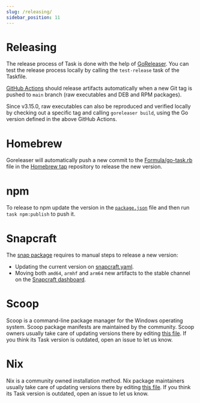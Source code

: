 ```yaml
---
slug: /releasing/
sidebar_position: 11
---
```


# Releasing

The release process of Task is done with the help of [GoReleaser](https://goreleaser.com/). You can test the release process locally by calling the `test-release` task of the Taskfile.

[GitHub Actions](https://github.com/go-task/task/actions) should release artifacts automatically when a new Git tag is pushed to `main` branch (raw executables and DEB and RPM packages).

Since v3.15.0, raw executables can also be reproduced and verified locally by checking out a specific tag and calling `goreleaser build`, using the Go version defined in the above GitHub Actions.

# Homebrew

Goreleaser will automatically push a new commit to the [Formula/go-task.rb](https://github.com/go-task/homebrew-tap/blob/master/Formula/go-task.rb) file in the [Homebrew tap](https://github.com/go-task/homebrew-tap) repository to release the new version.

# npm

To release to npm update the version in the [`package.json`](https://github.com/go-task/task/blob/main/package.json#L3) file and then run `task npm:publish` to push it.

# Snapcraft

The [snap package](https://github.com/go-task/snap) requires to manual steps to release a new version:

- Updating the current version on [snapcraft.yaml](https://github.com/go-task/snap/blob/master/snap/snapcraft.yaml#L2).
- Moving both `amd64`, `armhf` and `arm64` new artifacts to the stable channel on the [Snapcraft dashboard](https://snapcraft.io/task/releases).

# Scoop

Scoop is a command-line package manager for the Windows operating system. Scoop package manifests are maintained by the community. Scoop owners usually take care of updating versions there by editing [this file](https://github.com/ScoopInstaller/Main/blob/master/bucket/task.json). If you think its Task version is outdated, open an issue to let us know.

# Nix

Nix is a community owned installation method. Nix package maintainers usually take care of updating versions there by editing [this file](https://github.com/NixOS/nixpkgs/blob/nixos-unstable/pkgs/development/tools/go-task/default.nix). If you think its Task version is outdated, open an issue to let us know.

<!-- prettier-ignore-start -->

<!-- prettier-ignore-end -->
